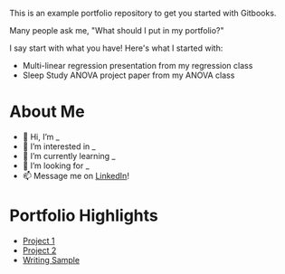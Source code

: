 This is an example portfolio repository to get you started with Gitbooks.

Many people ask me, "What should I put in my portfolio?"

I say start with what you have! Here's what I started with:

* Multi-linear regression presentation from my regression class
* Sleep Study ANOVA project paper from my ANOVA class

# About Me
- 👋 Hi, I’m _
- 👀 I’m interested in _
- 🌱 I’m currently learning _
- 💞️ I’m looking for _
- 📫 Message me on [LinkedIn](insertURLhere)!


# Portfolio Highlights

* [Project 1](/articles/project1/project1.md)
* [Project 2](/articles/project2/project2.md)
* [Writing Sample](/articles/blog/writing_sample.md)